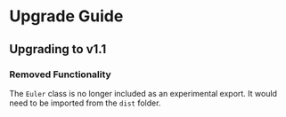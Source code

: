 # Upgrade Guide

## Upgrading to v1.1

### Removed Functionality

The `Euler` class is no longer included as an experimental export. It would need to be imported from the `dist` folder.
